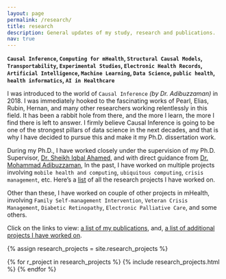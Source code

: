 ```yaml
---
layout: page
permalink: /research/
title: research
description: General updates of my study, research and publications.
nav: true
---
```


<b>`Causal Inference`, `Computing for mHealth`, `Structural Causal Models`, `Transportability`, `Experimental Studies`, `Electronic Health Records`, `Artificial Intelligence`, `Machine Learning`, `Data Science`, `public health`, `health informatics`, `AI in Healthcare`</b>

I was introduced to the world of `Causal Inference` <i>(by Dr. Adibuzzaman)</i> in 2018. I was immediately hooked to the fascinating works of Pearl, Elias, Rubin, Hernan, and many other researchers working relentlessly in this field. It has been a rabbit hole from there, and the more I learn, the more I find there is left to answer. I firmly believe Causal Inference is going to be one of the strongest pillars of data science in the next decades, and that is why I have decided to pursue this and make it my Ph.D. dissertation work. 

During my Ph.D., I have worked closely under the supervision of my Ph.D. Supervisor, [Dr. Sheikh Iqbal Ahamed](http://www.mscs.mu.edu/~iq/), and with direct guidance from [Dr. Mohammad Adibuzzaman](https://adibzaman.github.io/), In the past, I have worked on multiple projects involving `mobile health and computing`, `ubiquitous computing`, `crisis management`, etc. Here’s a [list](https://adib2149.github.io/research) of all the research projects I have worked on.

Other than these, I have worked on couple of other projects in mHealth, involving `Family Self-management Intervention`, `Veteran Crisis Management`, `Diabetic Retinopathy`, `Electronic Palliative Care`, and some others.

Click on the links to view: [a list of my publications](/publications), and, [a list of additional projects I have worked on](/others).

{% assign research_projects = site.research_projects %}
<div class="container">
    {% for r_project in research_projects %}
        {% include research_projects.html %}
    {% endfor %}
</div>
